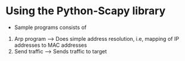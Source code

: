 # Using the Python-Scapy library

- Sample programs consists of 
1. Arp program --> Does simple address resolution, i.e, mapping of IP addresses to MAC addresses
2. Send traffic --> Sends traffic to target
